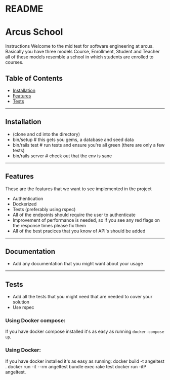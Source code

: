 # README
# Arcus School
Instructions
Welcome to the mid test for software engineering at arcus. Basically you have three models Course, Enrollment, Student and Teacher all of these models resemble a school in which students are enrolled to courses.

## Table of Contents
- [Installation](#installation)
- [Features](#features)
- [Tests](#tests)
---
## Installation
- (clone and cd into the directory)
- bin/setup # this gets you gems, a database and seed data
- bin/rails test # run tests and ensure you're all green (there are only a few tests)
- bin/rails server # check out that the env is sane
---
## Features
These are the features that we want to see implemented in the project
- Authentication
- Dockerized
- Tests (preferably using rspec)
- All of the endpoints should require the user to authenticate
- Improvement of performance is needed, so if you see any red flags on the response times please fix them
- All of the best pracices that you know of API's should be added
---
## Documentation
- Add any documentation that you might want about your usage
---
## Tests
- Add all the tests that you might need that are needed to cover your solution
- Use rspec

### Using Docker compose:

If you have docker compose installed it's as easy as running `docker-compose up`.

### Using Docker:

If you have docker installed it's as easy as running:
docker build -t angeltest .
docker run -it --rm angeltest bundle exec rake test
docker run -itP angeltest.